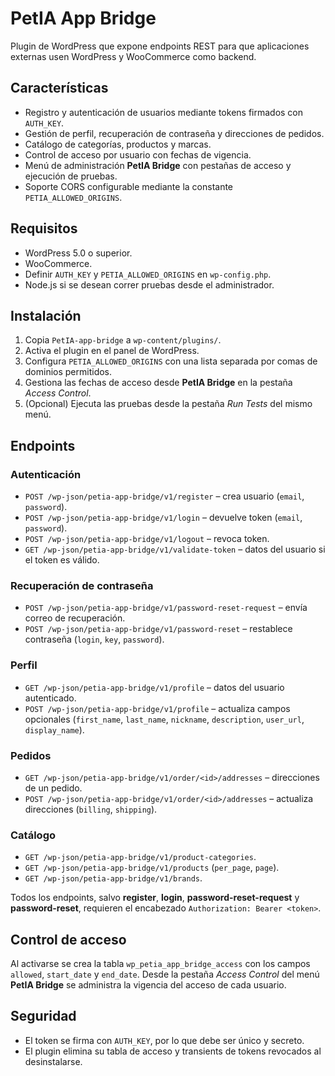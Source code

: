 # PetIA App Bridge

Plugin de WordPress que expone endpoints REST para que aplicaciones externas usen WordPress y WooCommerce como backend.

## Características
- Registro y autenticación de usuarios mediante tokens firmados con `AUTH_KEY`.
- Gestión de perfil, recuperación de contraseña y direcciones de pedidos.
- Catálogo de categorías, productos y marcas.
- Control de acceso por usuario con fechas de vigencia.
- Menú de administración **PetIA Bridge** con pestañas de acceso y ejecución de pruebas.
- Soporte CORS configurable mediante la constante `PETIA_ALLOWED_ORIGINS`.

## Requisitos
- WordPress 5.0 o superior.
- WooCommerce.
- Definir `AUTH_KEY` y `PETIA_ALLOWED_ORIGINS` en `wp-config.php`.
- Node.js si se desean correr pruebas desde el administrador.

## Instalación
1. Copia `PetIA-app-bridge` a `wp-content/plugins/`.
2. Activa el plugin en el panel de WordPress.
3. Configura `PETIA_ALLOWED_ORIGINS` con una lista separada por comas de dominios permitidos.
4. Gestiona las fechas de acceso desde **PetIA Bridge** en la pestaña *Access Control*.
5. (Opcional) Ejecuta las pruebas desde la pestaña *Run Tests* del mismo menú.

## Endpoints
### Autenticación
- `POST /wp-json/petia-app-bridge/v1/register` – crea usuario (`email`, `password`).
- `POST /wp-json/petia-app-bridge/v1/login` – devuelve token (`email`, `password`).
- `POST /wp-json/petia-app-bridge/v1/logout` – revoca token.
- `GET /wp-json/petia-app-bridge/v1/validate-token` – datos del usuario si el token es válido.

### Recuperación de contraseña
- `POST /wp-json/petia-app-bridge/v1/password-reset-request` – envía correo de recuperación.
- `POST /wp-json/petia-app-bridge/v1/password-reset` – restablece contraseña (`login`, `key`, `password`).

### Perfil
- `GET /wp-json/petia-app-bridge/v1/profile` – datos del usuario autenticado.
- `POST /wp-json/petia-app-bridge/v1/profile` – actualiza campos opcionales (`first_name`, `last_name`, `nickname`, `description`, `user_url`, `display_name`).

### Pedidos
- `GET /wp-json/petia-app-bridge/v1/order/<id>/addresses` – direcciones de un pedido.
- `POST /wp-json/petia-app-bridge/v1/order/<id>/addresses` – actualiza direcciones (`billing`, `shipping`).

### Catálogo
- `GET /wp-json/petia-app-bridge/v1/product-categories`.
- `GET /wp-json/petia-app-bridge/v1/products` (`per_page`, `page`).
- `GET /wp-json/petia-app-bridge/v1/brands`.

Todos los endpoints, salvo **register**, **login**, **password-reset-request** y **password-reset**, requieren el encabezado `Authorization: Bearer <token>`.

## Control de acceso
Al activarse se crea la tabla `wp_petia_app_bridge_access` con los campos `allowed`, `start_date` y `end_date`. Desde la pestaña *Access Control* del menú **PetIA Bridge** se administra la vigencia del acceso de cada usuario.

## Seguridad
- El token se firma con `AUTH_KEY`, por lo que debe ser único y secreto.
- El plugin elimina su tabla de acceso y transients de tokens revocados al desinstalarse.
